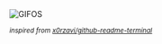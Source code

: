 <div align="justify">
<picture>
    <source media="(prefers-color-scheme: dark)" srcset="https://i.ibb.co/N6MdwTTP/output-gif.gif">
    <source media="(prefers-color-scheme: light)" srcset="https://i.ibb.co/N6MdwTTP/output-gif.gif">
    <img alt="GIFOS" src="https://i.ibb.co/N6MdwTTP/output-gif.gif">
</picture>

<sub><i>inspired from [x0rzavi/github-readme-terminal](https://github.com/x0rzavi/github-readme-terminal)</i></sub>

</div>

<!-- Image deletion URL: https://ibb.co/svZdLWWG/4ac7ec6d083ce486e3817badef67fa38 -->